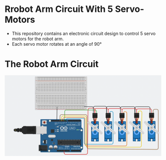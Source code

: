 # Rrobot Arm Circuit With 5 Servo-Motors

* This repository contains an electronic circuit design to control 5 servo motors for the robot arm.
* Each servo motor rotates at an angle of 90°

The Robot Arm Circuit
===================
![caption](circuit-2.gif)
